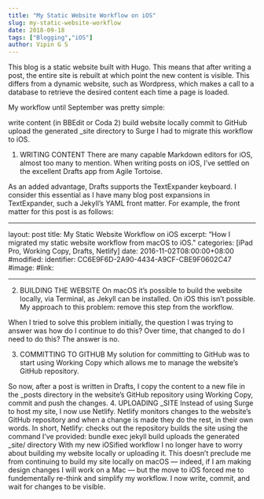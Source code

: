 ```yaml
---
title: "My Static Website Workflow on iOS"
slug: my-static-website-workflow
date: 2018-09-18
tags: ["Blogging","iOS"]
author: Vipin G S
---
```


This blog is a static website built with Hugo. This means that after writing a post, the entire site is rebuilt at which point the new content is visible. This differs from a dynamic website, such as Wordpress, which makes a call to a database to retrieve the desired content each time a page is loaded. 

My workflow until September was pretty simple:

write content (in BBEdit or Coda 2)
build website locally
commit to GitHub
upload the generated _site directory to Surge
I had to migrate this workflow to iOS.
1. WRITING CONTENT
There are many capable Markdown editors for iOS, almost too many to mention. When writing posts on iOS, I’ve settled on the excellent Drafts app from Agile Tortoise.

As an added advantage, Drafts supports the TextExpander keyboard. I consider this essential as I have many blog post expansions in TextExpander, such a Jekyll’s YAML front matter. For example, the front matter for this post is as follows:

---
layout: post
title: My Static Website Workflow on iOS
excerpt: “How I migrated my static website workflow from macOS to iOS."
categories: [iPad Pro, Working Copy, Drafts, Netlify]
date: 2016-11-02T08:00:00+08:00
#modified:
identifier: CC6E9F6D-2A90-4434-A9CF-CBE9F0602C47
#image:
#link: 

---
2. BUILDING THE WEBSITE
On macOS it’s possible to build the website locally, via Terminal, as Jekyll can be installed. On iOS this isn’t possible. My approach to this problem: remove this step from the workflow.

When I tried to solve this problem initially, the question I was trying to answer was how do I continue to do this? Over time, that changed to do I need to do this? The answer is no.

3. COMMITTING TO GITHUB
My solution for committing to GitHub was to start using Working Copy which allows me to manage the website’s GitHub repository.

So now, after a post is written in Drafts, I copy the content to a new file in the _posts directory in the website’s GitHub repository using Working Copy, commit and push the changes.
4. UPLOADING _SITE
Instead of using Surge to host my site, I now use Netlify. Netlify monitors changes to the website’s GitHub repository and when a change is made they do the rest, in their own words. In short, Netlify:
checks out the repository
builds the site using the command I’ve provided: bundle exec jekyll build
uploads the generated _site/ directory
With my new iOSified workflow I no longer have to worry about building my website locally or uploading it. This doesn’t preclude me from continuing to build my site locally on macOS — indeed, if I am making design changes I will work on a Mac — but the move to iOS forced me to fundementally re-think and simplify my workflow.
I now write, commit, and wait for changes to be visible.